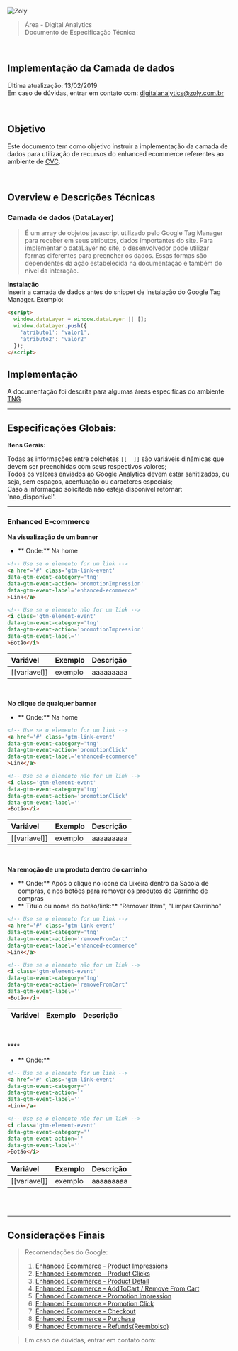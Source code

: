 ![Zoly](http://lucida-brasil.github.io/public/Images/zoly-logo.png)

> Área - Digital Analytics<br />
> Documento de Especificação Técnica

<br />

## Implementação da Camada de dados
Última atualização: 13/02/2019 <br />
Em caso de dúvidas, entrar em contato com: [digitalanalytics@zoly.com.br](mailto:@zoly.com.br)

<br />

## Objetivo

Este documento tem como objetivo instruir a implementação da camada de dados para utilização de recursos do enhanced ecommerce referentes ao ambiente de [CVC](https://www.cvc.com.br/).

<br />

## Overview e Descrições Técnicas

### Camada de dados (DataLayer)
> É um array de objetos javascript utilizado pelo Google Tag Manager para receber em seus atributos, dados importantes do site.
Para implementar o dataLayer no site, o desenvolvedor pode utilizar formas diferentes para preencher os dados. Essas formas são dependentes da ação estabelecida na documentação e também do nível da interação.

**Instalação**<br />
Inserir a camada de dados antes do snippet de instalação do Google Tag Manager. Exemplo:

```html
<script>
  window.dataLayer = window.dataLayer || [];
  window.dataLayer.push({
    'atributo1': 'valor1',
    'atributo2': 'valor2'
  });
</script>
```

## Implementação

A documentação foi descrita para algumas áreas especificas do ambiente [TNG]().

---

## Especificações Globais:

**Itens Gerais:**<br />

Todas as informações entre colchetes `[[  ]]` são variáveis dinâmicas que devem ser preenchidas com seus respectivos valores;<br />
Todos os valores enviados ao Google Analytics devem estar sanitizados, ou seja, sem espaços, acentuação ou caracteres especiais;<br />
Caso a informação solicitada não esteja disponível retornar: 'nao_disponivel'.

---

### Enhanced E-commerce

**Na visualização de um banner**<br />

- ** Onde:** Na home

```html
<!-- Use se o elemento for um link -->
<a href='#' class='gtm-link-event'
data-gtm-event-category='tng'
data-gtm-event-action='promotionImpression'
data-gtm-event-label='enhanced-ecommerce'
>Link</a>

<!-- Use se o elemento não for um link -->
<i class='gtm-element-event'
data-gtm-event-category='tng'
data-gtm-event-action='promotionImpression'
data-gtm-event-label=''
>Botão</i>
```

| Variável        | Exemplo                               | Descrição                         |
| :-------------- | :------------------------------------ | :-------------------------------- |
| [[variavel]] | exemplo | aaaaaaaaa |
<br />


**No clique de qualquer banner**<br />

- ** Onde:** Na home

```html
<!-- Use se o elemento for um link -->
<a href='#' class='gtm-link-event'
data-gtm-event-category='tng'
data-gtm-event-action='promotionClick'
data-gtm-event-label='enhanced-ecommerce'
>Link</a>

<!-- Use se o elemento não for um link -->
<i class='gtm-element-event'
data-gtm-event-category='tng'
data-gtm-event-action='promotionClick'
data-gtm-event-label=''
>Botão</i>
```

| Variável        | Exemplo                               | Descrição                         |
| :-------------- | :------------------------------------ | :-------------------------------- |
| [[variavel]] | exemplo | aaaaaaaaa |
<br />


**Na remoção de um produto dentro do carrinho**<br />

- ** Onde:** Após o clique no ícone da Lixeira dentro da Sacola de compras, e nos botões para remover os produtos do Carrinho de compras
- ** Titulo ou nome do botão/link:** &quot;Remover Item&quot;, &quot;Limpar Carrinho&quot;

```html
<!-- Use se o elemento for um link -->
<a href='#' class='gtm-link-event'
data-gtm-event-category='tng'
data-gtm-event-action='removeFromCart'
data-gtm-event-label='enhanced-ecommerce'
>Link</a>

<!-- Use se o elemento não for um link -->
<i class='gtm-element-event'
data-gtm-event-category='tng'
data-gtm-event-action='removeFromCart'
data-gtm-event-label=''
>Botão</i>
```

| Variável        | Exemplo                               | Descrição                         |
| :-------------- | :------------------------------------ | :-------------------------------- |
<br />


****<br />

- ** Onde:** 

```html
<!-- Use se o elemento for um link -->
<a href='#' class='gtm-link-event'
data-gtm-event-category=''
data-gtm-event-action=''
data-gtm-event-label=''
>Link</a>

<!-- Use se o elemento não for um link -->
<i class='gtm-element-event'
data-gtm-event-category=''
data-gtm-event-action=''
data-gtm-event-label=''
>Botão</i>
```

| Variável        | Exemplo                               | Descrição                         |
| :-------------- | :------------------------------------ | :-------------------------------- |
| [[variavel]] | exemplo | aaaaaaaaa |
<br />


<br />

---

## Considerações Finais

> Recomendações do Google:
> 1. [Enhanced Ecommerce - Product Impressions](https://developers.google.com/tag-manager/enhanced-ecommerce#product-impressions)
> 2. [Enhanced Ecommerce - Product Clicks](https://developers.google.com/tag-manager/enhanced-ecommerce#product-clicks)
> 3. [Enhanced Ecommerce - Product Detail](https://developers.google.com/tag-manager/enhanced-ecommerce#details)
> 4. [Enhanced Ecommerce - AddToCart / Remove From Cart](https://developers.google.com/tag-manager/enhanced-ecommerce#cart)
> 5. [Enhanced Ecommerce - Promotion Impression](https://developers.google.com/tag-manager/enhanced-ecommerce#promo-impressions)
> 6. [Enhanced Ecommerce - Promotion Click](https://developers.google.com/tag-manager/enhanced-ecommerce#promo-clicks)
> 7. [Enhanced Ecommerce - Checkout](https://developers.google.com/tag-manager/enhanced-ecommerce#checkout)
> 8. [Enhanced Ecommerce - Purchase](https://developers.google.com/tag-manager/enhanced-ecommerce#purchases)
> 9. [Enhanced Ecommerce - Refunds(Reembolso)](https://developers.google.com/tag-manager/enhanced-ecommerce#refunds)

> Em caso de dúvidas, entrar em contato com: [](mailto:@zoly.com.br)

<script>
  document.addEventListener('DOMContentLoaded', function(event) {
    document.querySelectorAll('h1 a')[0].style.display = 'none';
  });
</script>

